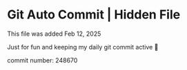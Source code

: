 # Git Auto Commit | Hidden File

This file was added Feb 12, 2025

Just for fun and keeping my daily git commit active 🤪

commit number: 248670
